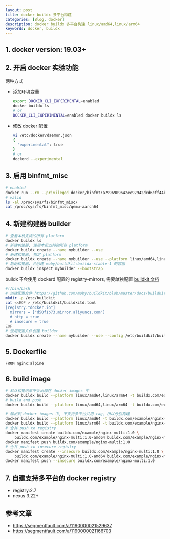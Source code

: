 ```yaml
---
layout: post
title: docker buildx 多平台构建
categories: [Blog, docker]
description: docker buildx 多平台构建 linux/amd64,linux/arm64
keywords: docker, buildx
---
```


## 1. docker version: 19.03+

## 2. 开启 docker 实验功能

两种方式

* 添加环境变量

  ```sh
  export DOCKER_CLI_EXPERIMENTAL=enabled
  docker buildx ls
  # or
  DOCKER_CLI_EXPERIMENTAL=enabled docker buildx ls
  ```

* 修改 docker 配置

  ```sh
  vi /etc/docker/daemon.json
  {
    "experimental": true
  }
  # or
  dockerd --experimental
  ```

## 3. 启用 binfmt_misc

```sh
# enabled
docker run --rm --privileged docker/binfmt:a7996909642ee92942dcd6cff44b9b95f08dad64
# valid
ls -al /proc/sys/fs/binfmt_misc/
cat /proc/sys/fs/binfmt_misc/qemu-aarch64
```

## 4. 新建构建器 builder

```sh
# 查看本机支持的所有 platform
docker buildx ls
# 新建构建器, 使用本机支持的所有 platform
docker buildx create --name mybuilder --use
# 新建构建器, 指定 platform
docker buildx create --name mybuilder --use --platform linux/amd64,linux/arm64
# 启动构建器，会创建 moby/buildkit:buildx-stable-1 的容器
docker buildx inspect mybuilder --bootstrap
```

buildx 不会使用 dockerd 配置的 registry-mirrors, 需要单独配置 [buildkit 文档](https://github.com/moby/buildkit/blob/master/docs/buildkitd.toml.md)

```sh
#!/bin/bash
# 创建配置文件 https://github.com/moby/buildkit/blob/master/docs/buildkitd.toml.md
mkdir -p /etc/buildkit
cat <<EOF > /etc/buildkit/buildkitd.toml
[registry."docker.io"]
  mirrors = ["d50f1b73.mirror.aliyuncs.com"]
  # http = true
  # insecure = true
EOF
# 使用配置文件创建 builder
docker buildx create --name mybuilder --use --config /etc/buildkit/buildkitd.toml
```

## 5. Dockerfile

```sh
FROM nginx:alpine
```

## 6. build image

```sh
# 默认构建结果不会出现在 docker images 中
docker buildx build --platform linux/amd64,linux/arm64 -t buildx.com/example/nginx-multi:1.0 .
# build and push
docker buildx build --platform linux/amd64,linux/arm64 -t buildx.com/example/nginx-multi:1.0 . --push

# 输出到 docker images 中, 不支持多平台共用 tag, 所以分别构建
docker buildx build --platform linux/amd64 -t buildx.com/example/nginx-multi:1.0-amd64 . -o type=docker
docker buildx build --platform linux/arm64 -t buildx.com/example/nginx-multi:1.0-arm64 . -o type=docker
# 合并 push to registry
docker manifest create buildx.com/example/nginx-multi:1.0 \
    buildx.com/example/nginx-multi:1.0-amd64 buildx.com/example/nginx-multi:1.0-arm64
docker manifest push buildx.com/example/nginx-multi:1.0
# 合并 push to insecure registry
docker manifest create --insecure buildx.com/example/nginx-multi:1.0 \
    buildx.com/example/nginx-multi:1.0-amd64 buildx.com/example/nginx-multi:1.0-arm64
docker manifest push --insecure buildx.com/example/nginx-multi:1.0
```

## 7. 自建支持多平台的 docker registry

* registry:2.7
* nexus 3.22+

## 参考文章

* <https://segmentfault.com/a/1190000021529637>
* <https://segmentfault.com/a/1190000021166703>
